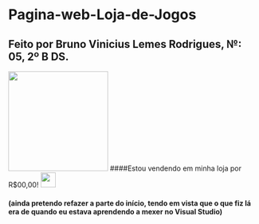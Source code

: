 # Pagina-web-Loja-de-Jogos

## Feito por Bruno Vinicius Lemes Rodrigues, №: 05, 2º B DS. 
<img height="200px" src="https://www.nintendo.com/eu/media/images/10_share_images/games_15/super_nintendo_5/H2x1_SNES_SuperMarioWorld.jpg"> ####Estou vendendo em minha loja por R$00,00! <img height="30px" src="https://github.githubassets.com/images/icons/emoji/trollface.png">

#### (ainda pretendo refazer a parte do início, tendo em vista que o que fiz lá era de quando eu estava aprendendo a mexer no Visual Studio)
